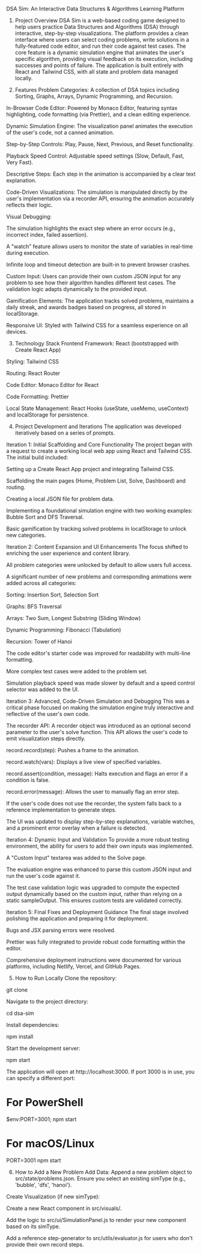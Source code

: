 DSA Sim: An Interactive Data Structures & Algorithms Learning Platform
1. Project Overview
DSA Sim is a web-based coding game designed to help users practice Data Structures and Algorithms (DSA) through interactive, step-by-step visualizations. The platform provides a clean interface where users can select coding problems, write solutions in a fully-featured code editor, and run their code against test cases. The core feature is a dynamic simulation engine that animates the user's specific algorithm, providing visual feedback on its execution, including successes and points of failure. The application is built entirely with React and Tailwind CSS, with all state and problem data managed locally.

2. Features
Problem Categories: A collection of DSA topics including Sorting, Graphs, Arrays, Dynamic Programming, and Recursion.

In-Browser Code Editor: Powered by Monaco Editor, featuring syntax highlighting, code formatting (via Prettier), and a clean editing experience.

Dynamic Simulation Engine: The visualization panel animates the execution of the user's code, not a canned animation.

Step-by-Step Controls: Play, Pause, Next, Previous, and Reset functionality.

Playback Speed Control: Adjustable speed settings (Slow, Default, Fast, Very Fast).

Descriptive Steps: Each step in the animation is accompanied by a clear text explanation.

Code-Driven Visualizations: The simulation is manipulated directly by the user's implementation via a recorder API, ensuring the animation accurately reflects their logic.

Visual Debugging:

The simulation highlights the exact step where an error occurs (e.g., incorrect index, failed assertion).

A "watch" feature allows users to monitor the state of variables in real-time during execution.

Infinite loop and timeout detection are built-in to prevent browser crashes.

Custom Input: Users can provide their own custom JSON input for any problem to see how their algorithm handles different test cases. The validation logic adapts dynamically to the provided input.

Gamification Elements: The application tracks solved problems, maintains a daily streak, and awards badges based on progress, all stored in localStorage.

Responsive UI: Styled with Tailwind CSS for a seamless experience on all devices.

3. Technology Stack
Frontend Framework: React (bootstrapped with Create React App)

Styling: Tailwind CSS

Routing: React Router

Code Editor: Monaco Editor for React

Code Formatting: Prettier

Local State Management: React Hooks (useState, useMemo, useContext) and localStorage for persistence.

4. Project Development and Iterations
The application was developed iteratively based on a series of prompts.

Iteration 1: Initial Scaffolding and Core Functionality
The project began with a request to create a working local web app using React and Tailwind CSS. The initial build included:

Setting up a Create React App project and integrating Tailwind CSS.

Scaffolding the main pages (Home, Problem List, Solve, Dashboard) and routing.

Creating a local JSON file for problem data.

Implementing a foundational simulation engine with two working examples: Bubble Sort and DFS Traversal.

Basic gamification by tracking solved problems in localStorage to unlock new categories.

Iteration 2: Content Expansion and UI Enhancements
The focus shifted to enriching the user experience and content library.

All problem categories were unlocked by default to allow users full access.

A significant number of new problems and corresponding animations were added across all categories:

Sorting: Insertion Sort, Selection Sort

Graphs: BFS Traversal

Arrays: Two Sum, Longest Substring (Sliding Window)

Dynamic Programming: Fibonacci (Tabulation)

Recursion: Tower of Hanoi

The code editor's starter code was improved for readability with multi-line formatting.

More complex test cases were added to the problem set.

Simulation playback speed was made slower by default and a speed control selector was added to the UI.

Iteration 3: Advanced, Code-Driven Simulation and Debugging
This was a critical phase focused on making the simulation engine truly interactive and reflective of the user's own code.

The recorder API: A recorder object was introduced as an optional second parameter to the user's solve function. This API allows the user's code to emit visualization steps directly.

record.record(step): Pushes a frame to the animation.

record.watch(vars): Displays a live view of specified variables.

record.assert(condition, message): Halts execution and flags an error if a condition is false.

record.error(message): Allows the user to manually flag an error step.

If the user's code does not use the recorder, the system falls back to a reference implementation to generate steps.

The UI was updated to display step-by-step explanations, variable watches, and a prominent error overlay when a failure is detected.

Iteration 4: Dynamic Input and Validation
To provide a more robust testing environment, the ability for users to add their own inputs was implemented.

A "Custom Input" textarea was added to the Solve page.

The evaluation engine was enhanced to parse this custom JSON input and run the user's code against it.

The test case validation logic was upgraded to compute the expected output dynamically based on the custom input, rather than relying on a static sampleOutput. This ensures custom tests are validated correctly.

Iteration 5: Final Fixes and Deployment Guidance
The final stage involved polishing the application and preparing it for deployment.

Bugs and JSX parsing errors were resolved.

Prettier was fully integrated to provide robust code formatting within the editor.

Comprehensive deployment instructions were documented for various platforms, including Netlify, Vercel, and GitHub Pages.

5. How to Run Locally
Clone the repository:

git clone <repository-url>

Navigate to the project directory:

cd dsa-sim

Install dependencies:

npm install

Start the development server:

npm start

The application will open at http://localhost:3000. If port 3000 is in use, you can specify a different port:

# For PowerShell
$env:PORT=3001; npm start

# For macOS/Linux
PORT=3001 npm start

6. How to Add a New Problem
Add Data: Append a new problem object to src/state/problems.json. Ensure you select an existing simType (e.g., 'bubble', 'dfs', 'hanoi').

Create Visualization (if new simType):

Create a new React component in src/visuals/.

Add the logic to src/ui/SimulationPanel.js to render your new component based on its simType.

Add a reference step-generator to src/utils/evaluator.js for users who don't provide their own record steps.

